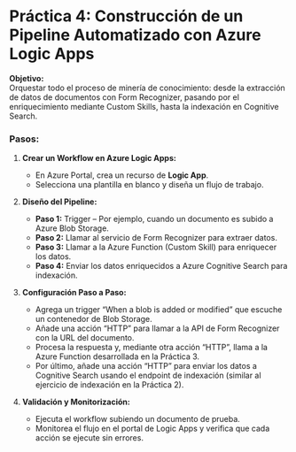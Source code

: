 # Práctica 4: Construcción de un Pipeline Automatizado con Azure Logic Apps

**Objetivo:**  
Orquestar todo el proceso de minería de conocimiento: desde la extracción de datos de documentos con Form Recognizer, pasando por el enriquecimiento mediante Custom Skills, hasta la indexación en Cognitive Search.

### Pasos:

1. **Crear un Workflow en Azure Logic Apps:**  
   - En Azure Portal, crea un recurso de **Logic App**.
   - Selecciona una plantilla en blanco y diseña un flujo de trabajo.

2. **Diseño del Pipeline:**
   - **Paso 1:** Trigger – Por ejemplo, cuando un documento es subido a Azure Blob Storage.
   - **Paso 2:** Llamar al servicio de Form Recognizer para extraer datos.
   - **Paso 3:** Llamar a la Azure Function (Custom Skill) para enriquecer los datos.
   - **Paso 4:** Enviar los datos enriquecidos a Azure Cognitive Search para indexación.

3. **Configuración Paso a Paso:**
   - Agrega un trigger “When a blob is added or modified” que escuche un contenedor de Blob Storage.
   - Añade una acción “HTTP” para llamar a la API de Form Recognizer con la URL del documento.
   - Procesa la respuesta y, mediante otra acción “HTTP”, llama a la Azure Function desarrollada en la Práctica 3.
   - Por último, añade una acción “HTTP” para enviar los datos a Cognitive Search usando el endpoint de indexación (similar al ejercicio de indexación en la Práctica 2).

4. **Validación y Monitorización:**
   - Ejecuta el workflow subiendo un documento de prueba.
   - Monitorea el flujo en el portal de Logic Apps y verifica que cada acción se ejecute sin errores.